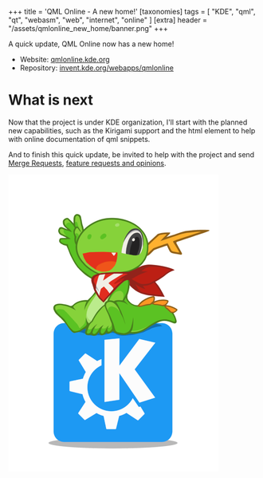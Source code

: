+++
title = 'QML Online - A new home!'
[taxonomies]
tags = [ "KDE", "qml", "qt", "webasm", "web", "internet", "online" ]
[extra]
header = "/assets/qmlonline_new_home/banner.png"
+++

A quick update, QML Online now has a new home!
- Website: [qmlonline.kde.org](http://qmlonline.kde.org/)
- Repository: [invent.kde.org/webapps/qmlonline](https://invent.kde.org/webapps/qmlonline)

<!-- more -->

# What is next

Now that the project is under KDE organization, I'll start with the planned new capabilities, such as the Kirigami support and the html element to help with online documentation of qml snippets.

And to finish this quick update, be invited to help with the project and send [Merge Requests](https://invent.kde.org/webapps/qmlonline/-/merge_requests), [feature requests and opinions](https://invent.kde.org/webapps/qmlonline/-/issues/new).

![image](/assets/konqi.png)
